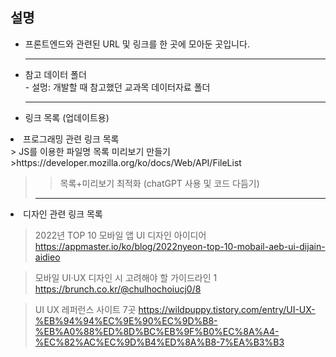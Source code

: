## 설명
<ul>
  <li>프론트엔드와 관련된 URL 및 링크를 한 곳에 모아둔 곳입니다.</li>
  <hr />
  <li> 참고 데이터 폴더</li>
  - 설멍: 개발할 때 참고했던 교과목 데이터자료 폴더
  <hr />
  <li>링크 목록 (업데이트용)</li>
</ul> 

<li>프로그래밍 관련 링크 목록</li>
> JS를 이용한 파일명 목록 미리보기 만들기
>https://developer.mozilla.org/ko/docs/Web/API/FileList

>> 목록+미리보기 최적화 (chatGPT 사용 및 코드 다듬기)
><hr />

<li>디자인 관련 링크 목록</li>

> 2022년 TOP 10 모바일 앱 UI 디자인 아이디어
> https://appmaster.io/ko/blog/2022nyeon-top-10-mobail-aeb-ui-dijain-aidieo

> 모바일 UI·UX 디자인 시 고려해야 할 가이드라인 1
> https://brunch.co.kr/@chulhochoiucj0/8

> UI UX 레퍼런스 사이트 7곳
> https://wildpuppy.tistory.com/entry/UI-UX-%EB%94%94%EC%9E%90%EC%9D%B8-%EB%A0%88%ED%8D%BC%EB%9F%B0%EC%8A%A4-%EC%82%AC%EC%9D%B4%ED%8A%B8-7%EA%B3%B3
